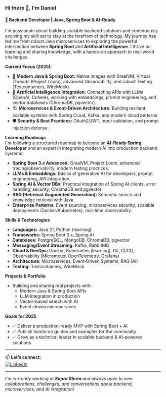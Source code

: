 ### Hi there 👋, I'm Daniel

#### 🚀 Backend Developer | Java, Spring Boot & AI-Ready

I'm passionate about building scalable backend solutions and continuously evolving my skill set to stay at the forefront of technology. My journey has led me from robust Java microservices to exploring the powerful intersection between **Spring Boot** and **Artificial Intelligence**. I thrive on learning and sharing knowledge, with a hands-on approach to real-world challenges.

**Current Focus (2025):**  
- 🔎 **Modern Java & Spring Boot:** Native Images with GraalVM, Virtual Threads (Project Loom), advanced Observability, and robust Testing (Testcontainers, WireMock).
- 🤖 **Artificial Intelligence Integration:** Connecting APIs with LLMs (OpenAI, Cohere), working with embeddings, prompt engineering, and vector databases (ChromaDB, pgvector).
- 🏗️ **Microservices & Event-Driven Architecture:** Building resilient, scalable systems with Spring Cloud, Kafka, and modern cloud patterns.
- 🛡️ **Security & Best Practices:** OAuth2/JWT, input validation, and prompt injection defense.

**Learning Roadmap:**  
I'm following a structured roadmap to become an **AI-Ready Spring Developer** and an expert in integrating modern AI into production backend systems:

- **Spring Boot 3.x Advanced:** GraalVM, Project Loom, advanced tracing/observability, modern testing practices.
- **LLMs & Embeddings:** Basics of generative AI for developers, prompt engineering, API integration.
- **Spring AI & Vector DBs:** Practical integration of Spring AI clients, error handling, security, ChromaDB and pgvector.
- **RAG (Retrieval-Augmented Generation):** Semantic search and knowledge retrieval with Java.
- **Enterprise Patterns:** Event sourcing, microservices security, scalable deployments (Docker/Kubernetes), real-time observability.

**Skills & Technologies**
- **Languages:** Java 21, Python (learning)
- **Frameworks:** Spring Boot 3.x, Spring AI
- **Databases:** PostgreSQL, MongoDB, ChromaDB, pgvector
- **Messaging/Event Streaming:** Kafka, RabbitMQ
- **Cloud & DevOps:** Docker, Kubernetes (learning), Git, CI/CD, Observability (Micrometer, OpenTelemetry, Grafana)
- **Architecture:** Microservices, Event-Driven Systems, RAG (AI)
- **Testing:** Testcontainers, WireMock

**Projects & Portfolio**
- Building and sharing real projects with:  
  - Modern Java & Spring Boot APIs  
  - LLM integration in production  
  - Vector-based search with AI  
  - Event-driven microservices

**Goals for 2025**
- ✅ Deliver a production-ready MVP with Spring Boot + AI
- ✅ Publish hands-on guides and examples for the community
- ✅ Grow as a technical leader in scalable backend & AI-powered solutions

---

📫 **Let’s connect:**  
[![LinkedIn](https://cdn.jsdelivr.net/npm/simple-icons@3.0.1/icons/linkedin.svg)](https://www.linkedin.com/in/danielhernandezhuerta/)

---

*I'm currently working at **Sopra Steria** and always open to new collaborations, challenges, and conversations about backend, microservices, and AI integration!*
